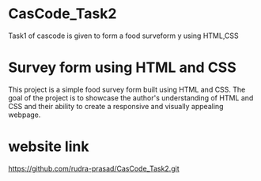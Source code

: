 # CasCode_Task2
Task1 of cascode is given to form a food surveform y using HTML,CSS
# Survey form using HTML and CSS
This project is a simple food survey form built using HTML and CSS. The goal of the project is to showcase the author's understanding of HTML and CSS and their ability to create a responsive and visually appealing webpage.
# website link
https://github.com/rudra-prasad/CasCode_Task2.git
